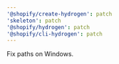```yaml
---
'@shopify/create-hydrogen': patch
'skeleton': patch
'@shopify/hydrogen': patch
'@shopify/cli-hydrogen': patch
---
```


Fix paths on Windows.
